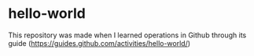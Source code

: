 # hello-world
This repository was made when I learned operations in Github through its guide (https://guides.github.com/activities/hello-world/)
